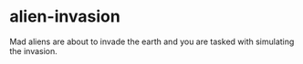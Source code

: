 # alien-invasion
Mad aliens are about to invade the earth and you are tasked with simulating the invasion.
